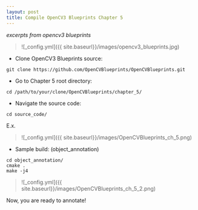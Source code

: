 ```yaml
---
layout: post
title: Compile OpenCV3 Blueprints Chapter 5
---
```


*excerpts from opencv3 blueprints*

>![_config.yml]({{ site.baseurl}}/images/opencv3_blueprints.jpg)

- Clone OpenCV3 Blueprints source:

```
git clone https://github.com/OpenCVBlueprints/OpenCVBlueprints.git
```

- Go to Chapter 5 root directory:

```
cd /path/to/your/clone/OpenCVBlueprints/chapter_5/
``` 

- Navigate the source code:

```
cd source_code/
```

E.x.

>![_config.yml]({{ site.baseurl}}/images/OpenCVBlueprints_ch_5.png)

- Sample build: (object\_annotation)  
```
cd object_annotation/
cmake .
make -j4
```
>![_config.yml]({{ site.baseurl}}/images/OpenCVBlueprints_ch_5_2.png)

Now, you are ready to annotate!
